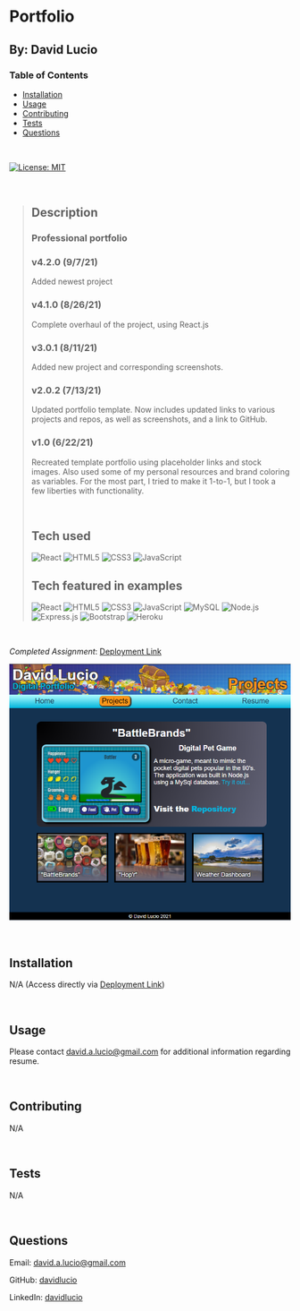 # Portfolio

## By: David Lucio

<a name="back"></a>
### Table of Contents

* [Installation](#installation)
* [Usage](#usage)
* [Contributing](#contributing)
* [Tests](#tests)
* [Questions](#questions)

&nbsp;

[![License: MIT](https://img.shields.io/badge/License-MIT-yellow.svg)](https://opensource.org/licenses/MIT)

&nbsp;

> ## **Description**<br/>
> ### Professional portfolio
>
> ### **v4.2.0** (9/7/21)
> Added newest project
> 
> ### **v4.1.0** (8/26/21)
> Complete overhaul of the project, using React.js
> 
> ### **v3.0.1** (8/11/21)
> Added new project and corresponding screenshots.
> 
> ### **v2.0.2** (7/13/21)
> Updated portfolio template. Now includes updated links to various projects and repos, as well as screenshots, and a link to GitHub.
> 
> ### **v1.0** (6/22/21)
> Recreated template portfolio using placeholder links and stock images. Also used some of my personal resources and brand coloring as variables. For the most part, I tried to make it 1-to-1, but I took a few liberties with functionality. 
> 
> &nbsp;
> 
> ## **Tech used**<br/>
> ![React](https://img.shields.io/badge/React-20232A?style=for-the-badge&logo=react&logoColor=61DAFB)
![HTML5](https://img.shields.io/badge/HTML5-E34F26?style=for-the-badge&logo=html5&logoColor=white)
![CSS3](https://img.shields.io/badge/CSS3-1572B6?style=for-the-badge&logo=css3&logoColor=white)
![JavaScript](https://img.shields.io/badge/JavaScript-F7DF1E?style=for-the-badge&logo=javascript&logoColor=black)
> &nbsp;
> 
> ## **Tech featured in examples**<br/>
> ![React](https://img.shields.io/badge/React-20232A?style=for-the-badge&logo=react&logoColor=61DAFB)
![HTML5](https://img.shields.io/badge/HTML5-E34F26?style=for-the-badge&logo=html5&logoColor=white)
![CSS3](https://img.shields.io/badge/CSS3-1572B6?style=for-the-badge&logo=css3&logoColor=white)
![JavaScript](https://img.shields.io/badge/JavaScript-F7DF1E?style=for-the-badge&logo=javascript&logoColor=black)
![MySQL](https://img.shields.io/badge/MySQL-00000F?style=for-the-badge&logo=mysql&logoColor=white)
![Node.js](https://img.shields.io/badge/Node.js-339933?style=for-the-badge&logo=nodedotjs&logoColor=white)
![Express.js](https://img.shields.io/badge/Express.js-000000?style=for-the-badge&logo=express&logoColor=white)
![Bootstrap](https://img.shields.io/badge/Bootstrap-563D7C?style=for-the-badge&logo=bootstrap&logoColor=white)
![Heroku](https://img.shields.io/badge/Heroku-430098?style=for-the-badge&logo=heroku&logoColor=white)
>

<br/>

*Completed Assignment*: [Deployment Link](https://davidlucio.github.io/portfolio/)

![React Portfolio Page](./public/assets/images/professional-portfolio-mark4.png)

&nbsp;

<a name="installation"></a>
## **Installation**  
N/A (Access directly via [Deployment Link](https://davidlucio.github.io/portfolio/))


&nbsp;

<a name="usage"></a>
## **Usage**  
Please contact david.a.lucio@gmail.com for additional information regarding resume.  

&nbsp;

<a name="contributing"></a>
## **Contributing**
N/A  


&nbsp;

<a name="tests"></a>
## **Tests**  
N/A  


&nbsp;

<a name="questions"></a>
## **Questions**  

Email: david.a.lucio@gmail.com

GitHub: [davidlucio](http://github.com/davidlucio)  

LinkedIn: [davidlucio](https://www.linkedin.com/in/davidlucio)